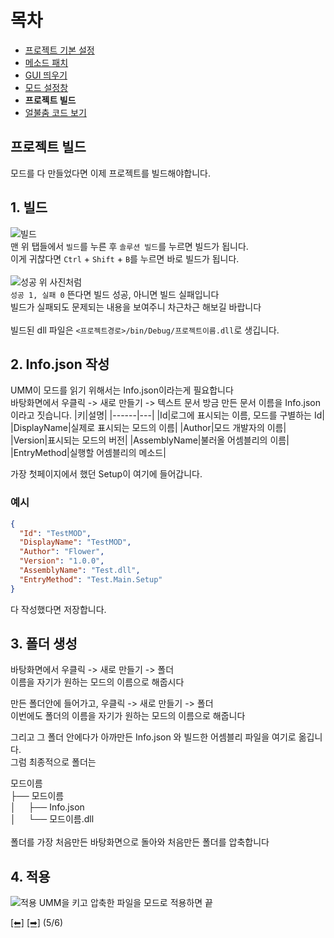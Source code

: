 # 목차
 - [프로젝트 기본 설정](https://github.com/NoBrain0917/ADOFAI-Mod-Development-Guide/blob/main/dev1.md)
 - [메소드 패치](https://github.com/NoBrain0917/ADOFAI-Mod-Development-Guide/blob/main/dev2.md)
 - [GUI 띄우기](https://github.com/NoBrain0917/ADOFAI-Mod-Development-Guide/blob/main/dev3.md)
 - [모드 설정창](https://github.com/NoBrain0917/ADOFAI-Mod-Development-Guide/blob/main/dev4.md)
 - **프로젝트 빌드**
 - [얼불춤 코드 보기](https://github.com/NoBrain0917/ADOFAI-Mod-Development-Guide/blob/main/dev6.md)

## 프로젝트 빌드
모드를 다 만들었다면 이제 프로젝트를 빌드해야합니다.

## 1. 빌드
![빌드](https://github.com/NoBrain0917/ADOFAI-Mod-Development-Guide/raw/main/img/build.png?raw=true)     
맨 위 탭들에서 `빌드`를 누른 후 `솔루션 빌드`를 누르면 빌드가 됩니다.     
이게 귀찮다면 `Ctrl` + `Shift` + `B`를 누르면 바로 빌드가 됩니다.    
<br>
![성공](https://github.com/NoBrain0917/ADOFAI-Mod-Development-Guide/raw/main/img/comp.png?raw=true)
위 사진처럼    
`성공 1, 실패 0` 뜬다면 빌드 성공, 아니면 빌드 실패입니다   
빌드가 실패되도 문제되는 내용을 보여주니 차근차근 해보길 바랍니다    
<br>
빌드된 dll 파일은 `<프로젝트경로>/bin/Debug/프로젝트이름.dll`로 생깁니다.

## 2. Info.json 작성
UMM이 모드를 읽기 위해서는 Info.json이라는게 필요합니다    
바탕화면에서 우클릭 -> 새로 만들기 -> 텍스트 문서
방금 만든 문서 이름을 Info.json이라고 짓습니다.
|키|설명|
|------|---|
|Id|로그에 표시되는 이름, 모드를 구별하는 Id|
|DisplayName|실제로 표시되는 모드의 이름|
|Author|모드 개발자의 이름|
|Version|표시되는 모드의 버전|
|AssemblyName|불러올 어셈블리의 이름|
|EntryMethod|실행할 어셈블리의 메소드|   

가장 첫페이지에서 했던 Setup이 여기에 들어갑니다.

### 예시
```json
{
  "Id": "TestMOD",
  "DisplayName": "TestMOD",
  "Author": "Flower",
  "Version": "1.0.0",
  "AssemblyName": "Test.dll",
  "EntryMethod": "Test.Main.Setup"
}
```
다 작성했다면 저장합니다.

## 3. 폴더 생성
바탕화면에서 우클릭 -> 새로 만들기 -> 폴더    
이름을 자기가 원하는 모드의 이름으로 해줍시다     
    
만든 폴더안에 들어가고, 우클릭 -> 새로 만들기 -> 폴더    
이번에도 폴더의 이름을 자기가 원하는 모드의 이름으로 해줍니다     
    
그리고 그 폴더 안에다가 아까만든 Info.json 와 빌드한 어셈블리 파일을 여기로 옮깁니다.        
그럼 최종적으로 폴더는   
    
모드이름<br>
├── 모드이름<br>
│  &nbsp; &nbsp; ├── Info.json<br>
│  &nbsp; &nbsp; └── 모드이름.dll <br>
<br>
폴더를 가장 처음만든 바탕화면으로 돌아와 처음만든 폴더를 압축합니다   

## 4. 적용
![적용](https://github.com/NoBrain0917/ADOFAI-Mod-Development-Guide/raw/main/img/apply.png?raw=true)
UMM을 키고 압축한 파일을 모드로 적용하면 끝





[[⬅]](https://github.com/NoBrain0917/ADOFAI-Mod-Development-Guide/blob/main/dev4.md) [[➡]](https://github.com/NoBrain0917/ADOFAI-Mod-Development-Guide/blob/main/dev6.md) (5/6)
